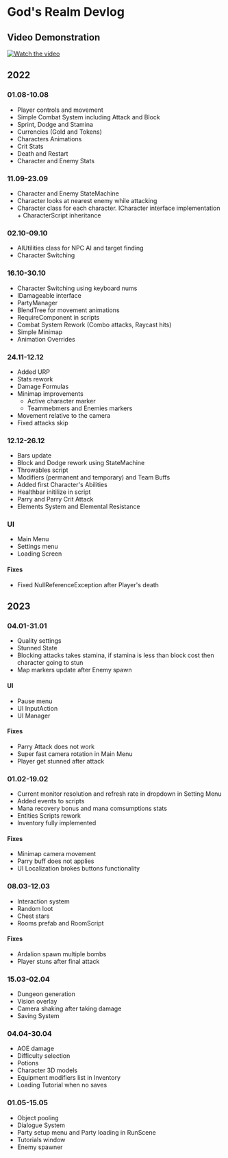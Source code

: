 # God's Realm Devlog #

## Video Demonstration
[![Watch the video](https://img.youtube.com/vi/NdE_LmGoVYo/hqdefault.jpg)](https://www.youtube.com/embed/NdE_LmGoVYo)

## 2022

### 01.08-10.08
- Player controls and movement
- Simple Combat System including Attack and Block
- Sprint, Dodge and Stamina
- Currencies (Gold and Tokens)
- Characters Animations
- Crit Stats
- Death and Restart
- Character and Enemy Stats

### 11.09-23.09
- Character and Enemy StateMachine
- Character looks at nearest enemy while attacking
- Character class for each character. ICharacter interface implementation + CharacterScript inheritance

### 02.10-09.10
- AIUtilities class for NPC AI and target finding
- Character Switching

### 16.10-30.10 
- Character Switching using keyboard nums
- IDamageable interface
- PartyManager
- BlendTree for movement animations
- RequireComponent in scripts
- Combat System Rework (Combo attacks, Raycast hits)
- Simple Minimap
- Animation Overrides

### 24.11-12.12
- Added URP
- Stats rework
- Damage Formulas
- Minimap improvements
    - Active character marker
    - Teammebmers and Enemies markers
- Movement relative to the camera
- Fixed attacks skip

### 12.12-26.12
- Bars update
- Block and Dodge rework using StateMachine
- Throwables script
- Modifiers (permanent and temporary) and Team Buffs
- Added first Character's Abilities
- Healthbar initilize in script
- Parry and Parry Crit Attack
- Elements System and Elemental Resistance
### UI
- Main Menu
- Settings menu
- Loading Screen
#### Fixes
- Fixed NullReferenceException after Player's death

## 2023

### 04.01-31.01
- Quality settings
- Stunned State
- Blocking attacks takes stamina, if stamina is less than block cost then character going to stun
- Map markers update after Enemy spawn
#### UI
- Pause menu
- UI InputAction
- UI Manager
#### Fixes
- Parry Attack does not work
- Super fast camera rotation in Main Menu
- Player get stunned after attack

### 01.02-19.02
- Current monitor resolution and refresh rate in dropdown in Setting Menu
- Added events to scripts
- Mana recovery bonus and mana comsumptions stats
- Entities Scripts rework
- Inventory fully implemented
#### Fixes
- Minimap camera movement
- Parry buff does not applies
- UI Localization brokes buttons functionality

### 08.03-12.03
- Interaction system
- Random loot
- Chest stars
- Rooms prefab and RoomScript
#### Fixes
- Ardalion spawn multiple bombs
- Player stuns after final attack

### 15.03-02.04
- Dungeon generation
- Vision overlay
- Camera shaking after taking damage
- Saving System

### 04.04-30.04 
- AOE damage
- Difficulty selection
- Potions
- Character 3D models
- Equipment modifiers list in Inventory
- Loading Tutorial when no saves
 
### 01.05-15.05
- Object pooling
- Dialogue System
- Party setup menu and Party loading in RunScene
- Tutorials window
- Enemy spawner
